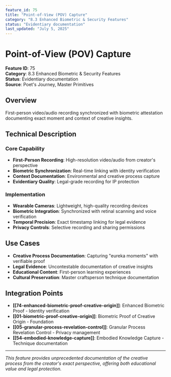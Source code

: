 ```yaml
---
feature_id: 75
title: "Point-of-View (POV) Capture"
category: "8.3 Enhanced Biometric & Security Features"
status: "Evidentiary documentation"
last_updated: "July 5, 2025"
---
```



# Point-of-View (POV) Capture

**Feature ID**: 75  
**Category**: 8.3 Enhanced Biometric & Security Features  
**Status**: Evidentiary documentation  
**Source**: Poet's Journey, Master Primitives  

## Overview

First-person video/audio recording synchronized with biometric attestation documenting exact moment and context of creative insights.

## Technical Description

### Core Capability
- **First-Person Recording**: High-resolution video/audio from creator's perspective
- **Biometric Synchronization**: Real-time linking with identity verification
- **Context Documentation**: Environmental and creative process capture
- **Evidentiary Quality**: Legal-grade recording for IP protection

### Implementation
- **Wearable Cameras**: Lightweight, high-quality recording devices
- **Biometric Integration**: Synchronized with retinal scanning and voice verification
- **Temporal Precision**: Exact timestamp linking for legal evidence
- **Privacy Controls**: Selective recording and sharing permissions

## Use Cases

- **Creative Process Documentation**: Capturing "eureka moments" with verifiable proof
- **Legal Evidence**: Uncontestable documentation of creative insights
- **Educational Content**: First-person learning experiences
- **Cultural Preservation**: Master craftsperson technique documentation

## Integration Points

- **[[74-enhanced-biometric-proof-creative-origin]]**: Enhanced Biometric Proof - Identity verification
- **[[01-biometric-proof-creative-origin]]**: Biometric Proof of Creative Origin - Foundation
- **[[05-granular-process-revelation-control]]**: Granular Process Revelation Control - Privacy management
- **[[54-embodied-knowledge-capture]]**: Embodied Knowledge Capture - Technique documentation

---

*This feature provides unprecedented documentation of the creative process from the creator's exact perspective, offering both educational value and legal protection.*